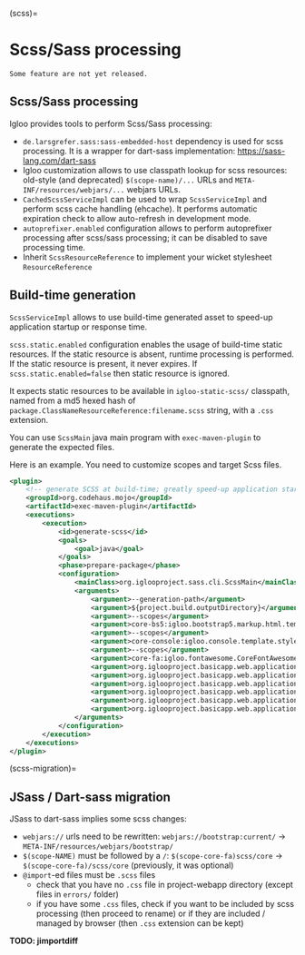 (scss)=

# Scss/Sass processing

```{warning}
Some feature are not yet released.
```

## Scss/Sass processing

Igloo provides tools to perform Scss/Sass processing:

* `de.larsgrefer.sass:sass-embedded-host` dependency is used for
  scss processing. It is a wrapper for dart-sass implementation:
  https://sass-lang.com/dart-sass
* Igloo customization allows to use classpath lookup for scss
  resources: old-style (and deprecated) `$(scope-name)/...` URLs
  and `META-INF/resources/webjars/...` webjars URLs.
* `CachedScssServiceImpl` can be used to wrap `ScssServiceImpl`
  and perform scss cache handling (ehcache). It performs automatic
  expiration check to allow auto-refresh in development mode.
* `autoprefixer.enabled` configuration allows to perform autoprefixer
  processing after scss/sass processing; it can be disabled to save
  processing time.
* Inherit `ScssResourceReference` to implement your wicket stylesheet
  `ResourceReference`


## Build-time generation

`ScssServiceImpl` allows to use build-time generated asset to speed-up
application startup or response time.

`scss.static.enabled` configuration enables the usage of build-time static
resources. If the static resource is absent, runtime processing is performed.
If the static resource is present, it never expires. If `scss.static.enabled=false`
then static resource is ignored.

It expects static resources to be available in `igloo-static-scss/` classpath,
named from a md5 hexed hash of `package.ClassNameResourceReference:filename.scss`
string, with a `.css` extension.

You can use `ScssMain` java main program with `exec-maven-plugin` to generate
the expected files.

Here is an example. You need to customize scopes and target Scss files.

```xml
<plugin>
    <!-- generate SCSS at build-time; greatly speed-up application startup -->
    <groupId>org.codehaus.mojo</groupId>
    <artifactId>exec-maven-plugin</artifactId>
    <executions>
        <execution>
            <id>generate-scss</id>
            <goals>
                <goal>java</goal>
            </goals>
            <phase>prepare-package</phase>
            <configuration>
                <mainClass>org.iglooproject.sass.cli.ScssMain</mainClass>
                <arguments>
                    <argument>--generation-path</argument>
                    <argument>${project.build.outputDirectory}</argument>
                    <argument>--scopes</argument>
                    <argument>core-bs5:igloo.bootstrap5.markup.html.template.css.bootstrap.CoreBootstrap5CssScope</argument>
                    <argument>--scopes</argument>
                    <argument>core-console:igloo.console.template.style.CoreConsoleCssScope</argument>
                    <argument>--scopes</argument>
                    <argument>core-fa:igloo.fontawesome.CoreFontAwesomeCssScope</argument>
                    <argument>org.iglooproject.basicapp.web.application.common.template.resources.styles.application.application.applicationadvanced.StylesScssResourceReference:styles.scss</argument>
                    <argument>org.iglooproject.basicapp.web.application.common.template.resources.styles.application.application.applicationbasic.StylesScssResourceReference:styles.scss</argument>
                    <argument>org.iglooproject.basicapp.web.application.common.template.resources.styles.application.console.console.ConsoleScssResourceReference:console.scss</argument>
                    <argument>org.iglooproject.basicapp.web.application.common.template.resources.styles.notification.NotificationScssResourceReference:notification.scss</argument>
                    <argument>org.iglooproject.basicapp.web.application.common.template.resources.styles.application.console.consoleaccess.ConsoleAccessScssResourceReference:console-access.scss</argument>
                    <argument>org.iglooproject.basicapp.web.application.common.template.resources.styles.application.application.applicationaccess.ApplicationAccessScssResourceReference:application-access.scss</argument>
                </arguments>
            </configuration>
        </execution>
    </executions>
</plugin>
```

(scss-migration)=

## JSass / Dart-sass migration

JSass to dart-sass implies some scss changes:

* `webjars://` urls need to be rewritten: `webjars://bootstrap:current/` -> `META-INF/resources/webjars/bootstrap/`
* `$(scope-NAME)` must be followed by a `/`: `$(scope-core-fa)scss/core` -> `$(scope-core-fa)/scss/core` (previously, it was optional)
* `@import`-ed files must be `.scss` files
  * check that you have no `.css` file in project-webapp directory (except files in `errors/` folder)
  * if you have some `.css` files, check if you want to be included by scss processing (then proceed to rename) or if they are included / managed by browser (then `.css` extension can be kept)

**TODO: jimportdiff**